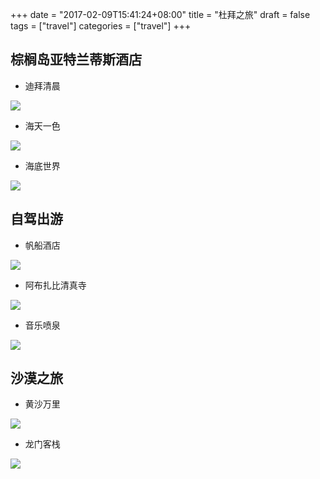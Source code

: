 +++
date = "2017-02-09T15:41:24+08:00"
title = "杜拜之旅"
draft = false
tags = ["travel"]
categories = ["travel"]
+++

## 棕榈岛亚特兰蒂斯酒店

- 迪拜清晨

![](../../../blog/dubai/IMG_8702.png)

- 海天一色

![](../../../blog/dubai/IMG_8752.png)

- 海底世界

![](../../../blog/dubai/IMG_8716.png)

## 自驾出游

- 帆船酒店

![](../../../blog/dubai/IMG_8868.png)

- 阿布扎比清真寺

![](../../../blog/dubai/IMG_0010.png)

- 音乐喷泉

![](../../../blog/dubai/IMG_9753.png)

## 沙漠之旅

- 黄沙万里

![](../../../blog/dubai/IMG_9871.png)

- 龙门客栈

![](../../../blog/dubai/IMG_9947.png)